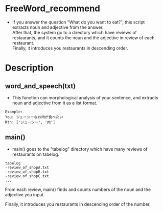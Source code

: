 
# FreeWord_recommend

- If you answer the question "What do you want to eat?", this script extracts noun and adjective from the answer.  
After that, the system go to a directory which have reviews of restaurants, and it counts the noun and the adjective in review of each restaurant.  
Finally, it introduces you restaurants in descending order.


# Description
## word_and_speech(txt)

- This function can morphological analysis of your sentence, and extracts noun and adjective from it as a list format.  
```
Example: 
You: ジューシーなお肉が食べたい
Rtn: ['ジューシー', '肉']
```

## main()

- main() goes to the "tabelog" directory which have many reviews of restaurants on tabelog.  
```
tabelog
-review_of_shopA.txt
-review_of_shopB.txt
-review_of_shopC.txt
...
```  
From each review, main() finds and counts numbers of the noun and the adjective you input.  
  
Finally, it introduces you restaurants in descending order of the number.
